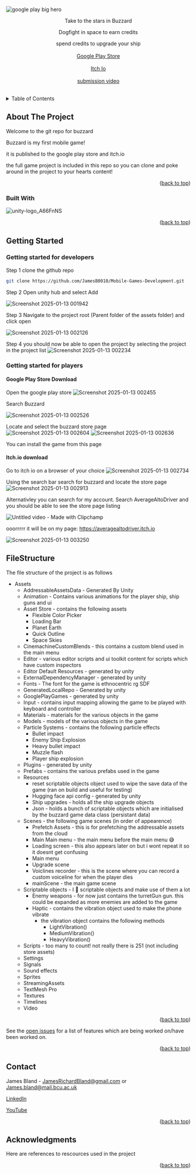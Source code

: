 <!------------------------------------------------------------------------------------------------->
<!--IMPORTANT-->


<!--PLEASE VIEW THIS MARKDOWN FILE ON THE GIT REPOSITORY AS IT WILL BE RENDERED PROPERLY THERE-->



<!--https://github.com/JamesB0010/Mobile-Games-Development-->
<!------------------------------------------------------------------------------------------------->
<!-- Credits for readme template https://github.com/othneildrew/Best-README-Template/blob/master/README.md -->
<a name="readme-top"></a>
<br />
![google play big hero](https://github.com/user-attachments/assets/e87484bb-b420-423f-b0cf-5f5c186374cb)
<div align="center">
  <p align="center">

Take to the stars in Buzzard
    
Dogfight in space to earn credits
    
spend credits to upgrade your ship
    <br />
    <br />
    <a href="https://play.google.com/store/apps/details?id=com.JamesBland.HeavenBound&hl=en">Google Play Store</a><br><br>
    <a href="https://averagealtodriver.itch.io/buzzard">Itch Io</a><br><br>
    <a href="https://www.youtube.com/@jamesbland5082">submission video</a><br><br>
  </p>
</div>

<!-- TABLE OF CONTENTS -->
<details>
  <summary>Table of Contents</summary>
  <ol>
    <li>
      <a href="#about-the-project">About The Project</a>
      <ul>
        <li><a href="#built-with">Built With</a></li>
      </ul>
    </li>
    <li>
      <a href="#getting-started">Getting Started</a>
    </li>
    <li><a href="#FileStructure">File Structure</a></li>
    <li><a href="#contact">Contact</a></li>
    <li><a href="#acknowledgments">Acknowledgments</a></li>
  </ol>
</details>



<!-- ABOUT THE PROJECT -->
## About The Project

Welcome to the git repo for buzzard

Buzzard is my first mobile game!

it is published to the google play store and itch.io

the full game project is included in this repo so you can clone and poke around in the project to your hearts content!

<p align="right">(<a href="#readme-top">back to top</a>)</p>

### Built With

![unity-logo_A66FnNS](https://github.com/user-attachments/assets/96c1c6e7-ded1-441a-8d66-e56e44368719)


<p align="right">(<a href="#readme-top">back to top</a>)</p>



<!-- GETTING STARTED -->
## Getting Started

### Getting started for developers

Step 1 clone the github repo

```bash
git clone https://github.com/JamesB0010/Mobile-Games-Development.git
```

Step 2 Open unity hub and select Add

![Screenshot 2025-01-13 001942](https://github.com/user-attachments/assets/93465758-7c63-4cb7-ac07-2a197a71d052)


Step 3 Navigate to the project root (Parent folder of the assets folder) and click open

![Screenshot 2025-01-13 002126](https://github.com/user-attachments/assets/dbedf7b0-5b2c-486c-8837-17bca984cb09)

Step 4 you should now be able to open the project by selecting the project in the project list
![Screenshot 2025-01-13 002234](https://github.com/user-attachments/assets/263495c3-3009-41a6-ae97-996caf1f37ec)


### Getting started for players

#### Google Play Store Download

Open the google play store
![Screenshot 2025-01-13 002455](https://github.com/user-attachments/assets/1dcbf2ae-e290-414b-9dc5-88dfb5c7cdda)

Search Buzzard

![Screenshot 2025-01-13 002526](https://github.com/user-attachments/assets/5ac12cab-b105-4812-962e-26e5fec42363)


Locate and select the buzzard store page
![Screenshot 2025-01-13 002604](https://github.com/user-attachments/assets/ae1b7d69-bc6e-4354-a499-9aa8d337e04a)
![Screenshot 2025-01-13 002636](https://github.com/user-attachments/assets/f7ced233-cdae-4cf3-ad0f-88684389f445)

You can install the game from this page

#### Itch.io download
Go to itch io on a browser of your choice
![Screenshot 2025-01-13 002734](https://github.com/user-attachments/assets/2bc15896-4361-49fd-96ff-c58033e4dc57)

Using the search bar search for buzzard and locate the store page
![Screenshot 2025-01-13 002913](https://github.com/user-attachments/assets/1002c47a-d8e4-48b0-a31c-a58dd49dce3d)

Alternativley you can search for my account. Search AverageAltoDriver
and you should be able to see the store page listing

![Untitled video - Made with Clipchamp](https://github.com/user-attachments/assets/78084bc1-c8a2-435d-adf1-f4cbf5614767)

ooorrrrr it will be on my page: https://averagealtodriver.itch.io

![Screenshot 2025-01-13 003250](https://github.com/user-attachments/assets/9aed57f7-71c0-4202-8e8c-0cb88f40b868)


<!--File structure-->
## FileStructure

The file structure of the project is as follows

* Assets
    * AddressableAssetsData - Generated By Unity
    * Animation - Contains various animations for the player ship, ship guns and ui
    * Asset Store - contains the following assets
      * Flexible Color Picker
      * Loading Bar
      * Planet Earth
      * Quick Outline
      * Space Skies 
    * CinemachineCustomBlends - this contains a custom blend used in the main menu
    * Editor - various editor scripts and ui toolkit content for scripts which have custom inspectors
    * Editor Default Resources - generated by unity
    * ExternalDependencyManager - generated by unity
    * Fonts - The font for the game is ethnocentric rg SDF 
    * GeneratedLocalRepo - Generated by unity
    * GooglePlayGames - generated by unity
    * Input - contains input mapping allowing the game to be played with keyboard and controller
    * Materials - materials for the various objects in the game
    * Models - models of the various objects in the game
    * Particle Systems - contains the following particle effects
      * Bullet impact
      * Enemy Ship Explosion
      * Heavy bullet impact
      * Muzzle flash
      * Player ship explosion
    * Plugins - generated by unity
    * Prefabs - contains the various prefabs used in the game
    * Resources
      * reset scriptable objects object used to wipe the save data of the game (ran on build and useful for testing)
      * Hugging face api config - generated by unity
      * Ship upgrades - holds all the ship upgrade objects
      * Json - holds a bunch of scriptable objects which are initialised by the buzzard game data class (persistant data)
    * Scenes - the following game scenes (in order of appearence)
      * Prefetch Assets - this is for prefetching the addressable assets from the cloud
      * Main Main menu - the main menu before the main menu 😅
      * Loading screen - this also appears later on but i wont repeat it so it doesnt get confusing
      * Main menu
      * Upgrade scene
      * Voiclines recorder - this is the scene where you can record a custom voiceline for when the player dies
      * mainScene - the main game scene
    * Scriptable objects - I 💖 scriptable objects and make use of them a lot
      * Enemy weapons - for now just contains the turretGun gun. this could be expanded as more enemies are added to the game
      * Haptic - contains the vibration object used to make the phone vibrate
        * the vibration object contains the following methods
          * LightVibration()
          * MediumVibration()
          * HeavyVibration()
    * Scripts - too many to count! not really there is 251 (not including store assets)
    * Settings
    * Signals
    * Sound effects
    * Sprites
    * StreamingAssets
    * TextMesh Pro
    * Textures
    * Timelines
    * Video

<p align="right">(<a href="#readme-top">back to top</a>)</p>


See the [open issues](https://github.com/JamesB0010/Mobile-Games-Development/issues) for a list of features which are being worked on/have been worked on.

<p align="right">(<a href="#readme-top">back to top</a>)</p>

<!-- CONTACT -->
## Contact

James Bland - JamesRichardBland@gmail.com or James.bland@mail.bcu.ac.uk

[LinkedIn](https://www.linkedin.com/in/james-richard-bland/)

[YouTube](https://www.youtube.com/channel/UCd5tdaMVhvp2SkkqIxzsuRQ)

<p align="right">(<a href="#readme-top">back to top</a>)</p>



<!-- ACKNOWLEDGMENTS -->
## Acknowledgments

Here are references to rescources used in the project


<p align="right">(<a href="#readme-top">back to top</a>)</p>


